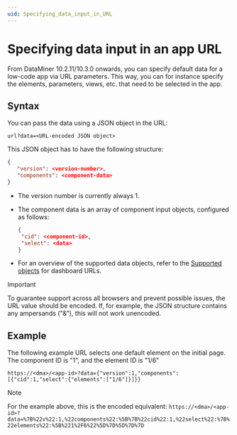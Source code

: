 ```yaml
---
uid: Specifying_data_input_in_URL
---
```


# Specifying data input in an app URL

From DataMiner 10.2.11/10.3.0 onwards, you can specify default data for a low-code app via URL parameters. This way, you can for instance specify the elements, parameters, views, etc. that need to be selected in the app.

## Syntax

You can pass the data using a JSON object in the URL:

`url?data=<URL-encoded JSON object>`

This JSON object has to have the following structure:

```json
{
   "version": <version-number>,
   "components": <component-data>
}
```

- The version number is currently always 1.

- The component data is an array of component input objects, configured as follows:

  ```json
  {
   "cid": <component-id>,
   "select": <data>
  }
  ```

- For an overview of the supported data objects, refer to the [Supported objects](xref:Specifying_data_input_in_a_dashboard_URL#supported-objects) for dashboard URLs.

> [!IMPORTANT]
> To guarantee support across all browsers and prevent possible issues, the URL value should be encoded. If, for example, the JSON structure contains any ampersands ("&"), this will not work unencoded.

## Example

The following example URL selects one default element on the initial page. The component ID is "1", and the element ID is "1/6"

```url
https://<dma>/<app-id>?data={"version":1,"components":[{"cid":1,"select":{"elements":["1/6"]}]}}
```

> [!NOTE]
> For the example above, this is the encoded equivalent: `https://<dma>/<app-id>?data=%7B%22v%22:1,%22components%22:%5B%7B%22cid%22:1,%22select%22:%7B%22elements%22:%5B%221%2F6%22%5D%7D%5D%7D%7D`
